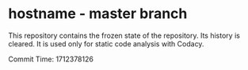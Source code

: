# hostname - master branch

This repository contains the frozen state of the repository.
Its history is cleared. It is used only for static code
analysis with Codacy.

Commit Time: 1712378126